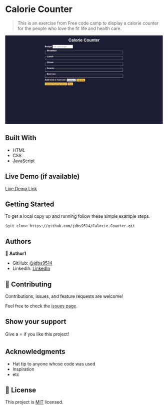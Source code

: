 
# Calorie Counter

> This is an exercise from Free code camp to display a calorie counter for the people who love the fit life and health care.

![](/image/calorie_counter.png)


## Built With

- HTML
- CSS
- JavaScript

## Live Demo (if available)

[Live Demo Link](https://scintillating-nougat-f542c6.netlify.app/)


## Getting Started


To get a local copy up and running follow these simple example steps.

````
$git clone https://github.com/jdbs9514/Calorie-Counter.git
````
## Authors

👤 **Author1**

- GitHub: [@jdbs9514](https://github.com/jdbs9514)
- LinkedIn: [LinkedIn](https://linkedin.com/in/macoin)


## 🤝 Contributing

Contributions, issues, and feature requests are welcome!

Feel free to check the [issues page](../../issues/).

## Show your support

Give a ⭐️ if you like this project!

## Acknowledgments

- Hat tip to anyone whose code was used
- Inspiration
- etc

## 📝 License

This project is [MIT](./MIT.md) licensed.
